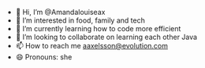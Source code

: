 - 👋 Hi, I’m @Amandalouiseax
- 👀 I’m interested in food, family and tech
- 🌱 I’m currently learning how to code more efficient
- 💞️ I’m looking to collaborate on learning each other Java
- 📫 How to reach me aaxelsson@evolution.com
- 😄 Pronouns: she

<!---
Amandalouiseax/Amandalouiseax is a ✨ special ✨ repository because its `README.md` (this file) appears on your GitHub profile.
You can click the Preview link to take a look at your changes.
--->
